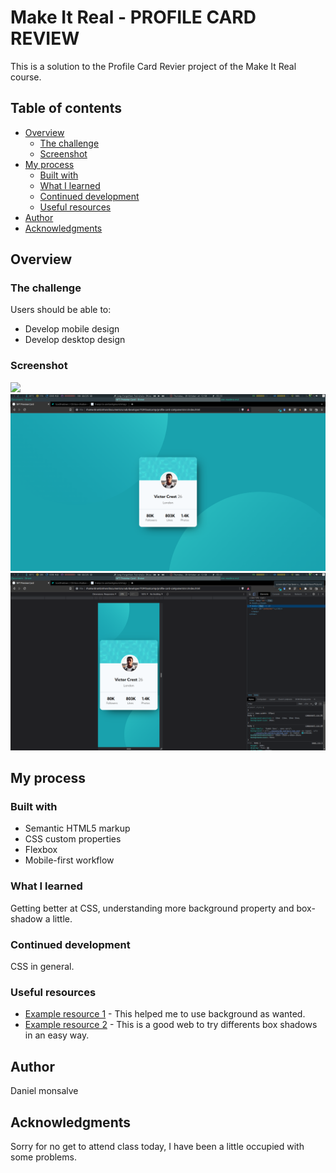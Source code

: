 # Make It Real - PROFILE CARD REVIEW

This is a solution to the Profile Card Revier project of the Make It Real course.

## Table of contents

- [Overview](#overview)
  - [The challenge](#the-challenge)
  - [Screenshot](#screenshot)
- [My process](#my-process)
  - [Built with](#built-with)
  - [What I learned](#what-i-learned)
  - [Continued development](#continued-development)
  - [Useful resources](#useful-resources)
- [Author](#author)
- [Acknowledgments](#acknowledgments)


## Overview

### The challenge

Users should be able to:

- Develop mobile design
- Develop desktop design

### Screenshot

![](./screenshot.jpg)
![Alt Text](./screenshots/2022-10-20-125021_1920x1080_scrot.png)
![Alt Text](./screenshots/2022-10-20-125025_1920x1080_scrot.png)


## My process

### Built with

- Semantic HTML5 markup
- CSS custom properties
- Flexbox
- Mobile-first workflow

### What I learned

Getting better at CSS, understanding more background property and box-shadow a little.

### Continued development

CSS in general.

### Useful resources

- [Example resource 1](https://frontendresource.com/css-background-image-color/) - This helped me to use background as wanted.
- [Example resource 2](https://boxshadows.com/) - This is a good web to try differents box shadows in an easy way.

## Author

Daniel monsalve


## Acknowledgments

Sorry for no get to attend class today, I have been a little occupied with some problems.

